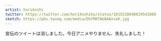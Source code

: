 ```yaml
---
artist: horikoshi
twitter: https://twitter.com/horikoshiko/status/1015510690629541888
sketch: https://pbs.twimg.com/media/DhfRRTNU8AAzsoK.jpg
---
```

宣伝のツイートは消しました。今日アニメやりません、失礼しました！